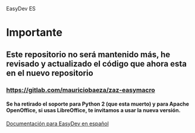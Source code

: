EasyDev ES

# Importante
## Este repositorio no será mantenido más, he revisado y actualizado el código que ahora esta en el nuevo repositorio

### https://gitlab.com/mauriciobaeza/zaz-easymacro

#### Se ha retirado el soporte para Python 2 (que esta muerto) y para Apache OpenOffice, si usas LibreOffice, te invitamos a usar la nueva versión.


[Documentación para EasyDev en español](http://easydev.readthedocs.org/es/latest/index.html)
